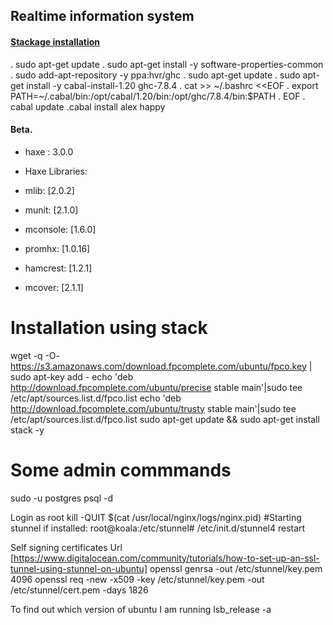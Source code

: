 ## Realtime information system



#### [Stackage installation](https://www.stackage.org/install#ubuntu)
  . sudo apt-get update
  . sudo apt-get install -y software-properties-common
  . sudo add-apt-repository -y ppa:hvr/ghc
  . sudo apt-get update
  . sudo apt-get install -y cabal-install-1.20 ghc-7.8.4
  . cat >> ~/.bashrc <<EOF
  . export PATH=~/.cabal/bin:/opt/cabal/1.20/bin:/opt/ghc/7.8.4/bin:$PATH
  . EOF
  . cabal update
  .cabal install alex happy

#### Beta. 



* haxe : 3.0.0

* Haxe Libraries:
* mlib: [2.0.2]
* munit: [2.1.0]
* mconsole: [1.6.0]
* promhx: [1.0.16]
* hamcrest: [1.2.1]
* mcover: [2.1.1]



Installation using stack
======================================
wget -q -O- https://s3.amazonaws.com/download.fpcomplete.com/ubuntu/fpco.key | sudo apt-key add -
echo 'deb http://download.fpcomplete.com/ubuntu/precise stable main'|sudo tee /etc/apt/sources.list.d/fpco.list
echo 'deb http://download.fpcomplete.com/ubuntu/trusty stable main'|sudo tee /etc/apt/sources.list.d/fpco.list
sudo apt-get update && sudo apt-get install stack -y


Some admin commmands
====================================
sudo -u postgres psql -d <dbname>

Login as root
kill -QUIT $(cat /usr/local/nginx/logs/nginx.pid)
#Starting stunnel if installed:
root@koala:/etc/stunnel# /etc/init.d/stunnel4 restart

Self signing certificates
  Url [https://www.digitalocean.com/community/tutorials/how-to-set-up-an-ssl-tunnel-using-stunnel-on-ubuntu]
  openssl genrsa -out /etc/stunnel/key.pem 4096
  openssl req -new -x509 -key /etc/stunnel/key.pem -out /etc/stunnel/cert.pem -days 1826

To find out which version of ubuntu I am running
 lsb_release -a 
